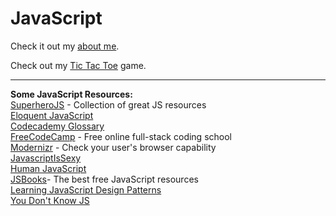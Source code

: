 # JavaScript

Check it out my [about me](http://sunsplat.github.io/javascript/main.html).

Check out my [Tic Tac Toe](http://sunsplat.github.io/javascript/tictactoe/tictactoe.html) game.

---

**Some JavaScript Resources:**  
[SuperheroJS](http://superherojs.com/) - Collection of great JS resources  
[Eloquent JavaScript](http://eloquentjavascript.net/)  
[Codecademy Glossary](https://www.codecademy.com/articles/glossary-javascript)  
[FreeCodeCamp](http://freecodecamp.com) - Free online full-stack coding school  
[Modernizr](https://modernizr.com) - Check your user's browser capability  
[JavascriptIsSexy](http://javascriptissexy.com)  
[Human JavaScript](http://read.humanjavascript.com/)  
[JSBooks](http://jsbooks.revolunet.com/)- The best free JavaScript resources  
[Learning JavaScript Design Patterns](http://addyosmani.com/resources/essentialjsdesignpatterns/book/)  
[You Don't Know JS](https://github.com/getify/You-Dont-Know-JS)  
